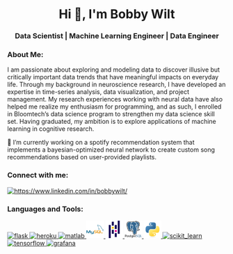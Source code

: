 

<h1 align="center">Hi 👋, I'm Bobby Wilt</h1>
<h3 align="center">Data Scientist | Machine Learning Engineer | Data Engineer</h3>

### About Me:
I am passionate about exploring and modeling data to discover illusive but critically important data trends that have meaningful impacts on everyday life.  Through my background in neuroscience research, I have developed an expertise in time-series analysis, data visualization, and project management.  My research experiences working with neural data have also helped me realize my enthusiasm for programming, and as such, I enrolled in Bloomtech’s data science program to strengthen my data science skill set.  Having graduated, my ambition is to explore applications of machine learning in cognitive research.

🔭 I’m currently working on a spotify recommendation system that implements a bayesian-optimized neural network to create custom song recommendations based on user-provided playlists.

<h3 align="left">Connect with me:</h3>
<p align="left">
<a href="https://linkedin.com/in/https://www.linkedin.com/in/bobbywilt/" target="blank"><img align="center" src="https://raw.githubusercontent.com/rahuldkjain/github-profile-readme-generator/master/src/images/icons/Social/linked-in-alt.svg" alt="https://www.linkedin.com/in/bobbywilt/" height="30" width="40" /></a>
</p>

<h3 align="left">Languages and Tools:</h3>
<p align="left"> <a href="https://flask.palletsprojects.com/" target="_blank" rel="noreferrer"> <img src="https://www.vectorlogo.zone/logos/pocoo_flask/pocoo_flask-icon.svg" alt="flask" width="40" height="40"/> </a> <a href="https://heroku.com" target="_blank" rel="noreferrer"> <img src="https://www.vectorlogo.zone/logos/heroku/heroku-icon.svg" alt="heroku" width="40" height="40"/> </a> <a href="https://www.mathworks.com/" target="_blank" rel="noreferrer"> <img src="https://upload.wikimedia.org/wikipedia/commons/2/21/Matlab_Logo.png" alt="matlab" width="40" height="40"/> </a> <a href="https://www.mysql.com/" target="_blank" rel="noreferrer"> <img src="https://raw.githubusercontent.com/devicons/devicon/master/icons/mysql/mysql-original-wordmark.svg" alt="mysql" width="40" height="40"/> </a> <a href="https://pandas.pydata.org/" target="_blank" rel="noreferrer"> <img src="https://raw.githubusercontent.com/devicons/devicon/2ae2a900d2f041da66e950e4d48052658d850630/icons/pandas/pandas-original.svg" alt="pandas" width="40" height="40"/> </a> <a href="https://www.postgresql.org" target="_blank" rel="noreferrer"> <img src="https://raw.githubusercontent.com/devicons/devicon/master/icons/postgresql/postgresql-original-wordmark.svg" alt="postgresql" width="40" height="40"/> </a> <a href="https://www.python.org" target="_blank" rel="noreferrer"> <img src="https://raw.githubusercontent.com/devicons/devicon/master/icons/python/python-original.svg" alt="python" width="40" height="40"/> </a> <a href="https://scikit-learn.org/" target="_blank" rel="noreferrer"> <img src="https://upload.wikimedia.org/wikipedia/commons/0/05/Scikit_learn_logo_small.svg" alt="scikit_learn" width="40" height="40"/> </a> <a href="https://www.tensorflow.org" target="_blank" rel="noreferrer"> <img src="https://www.vectorlogo.zone/logos/tensorflow/tensorflow-icon.svg" alt="tensorflow" width="40" height="40"/> </a> 
<a href="https://grafana.com/" target="_blank" rel="noreferrer"> <img src="https://www.vectorlogo.zone/logos/grafana/grafana-ar21.svg" alt="grafana" width="40" height="40"/></a>
</p>
<!--
**BobbyWilt/BobbyWilt** is a ✨ _special_ ✨ repository because its `README.md` (this file) appears on your GitHub profile.

